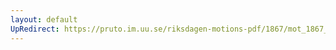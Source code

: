 ```yaml
---
layout: default
UpRedirect: https://pruto.im.uu.se/riksdagen-motions-pdf/1867/mot_1867__ak__58/mot_1867__ak__58-002.pdf
---
```

